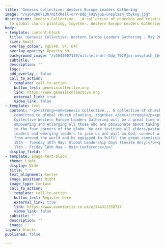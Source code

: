 ```yaml
---
title: 'Genesis Collective: Western Europe Leaders Gathering'
image: "/v1642007130/mitchell-orr-Ddp_T92Vjus-unsplash_tbykvg.jpg"
description: Genesis Collective... A collective of churches and relationships committed
  to global church planting, together. Western Europe Leaders Gathering - May 2023.
body:
- template: content-block
  title: 'Genesis Collective: Western Europe Leaders Gathering - May 2023'
  size: Small
  overlay_colour: rgb(49, 54, 64)
  overlay_opacity: Opacity 30
  background_image: "/v1642007130/mitchell-orr-Ddp_T92Vjus-unsplash_tbykvg.jpg"
  subtitle: ''
  description: ''
  logo: ''
  add_overlay_: false
  call_to_action:
  - template: call-to-action
    button_text: genesiscollective.org
    link: https://www.genesiscollective.org
    external_link: true
    video_link: false
- template: text
  content: "<p><strong><em>Genesis Collective... A collective of churches and relationships
    committed to global church planting, together.</em></strong></p><p>Our Genesis
    Collective Western Europe Leaders Gathering will be a great time of equipping,
    empowering and enlarging all those who are passionate about taking the gospel
    to the four corners of the globe. We are inviting all elders/pastors, other ministry
    leaders and emerging leaders to join us and wait on God, connect with other leaders
    from around the world and be equipped to fulfil the great commission.</p><p><strong>Schedule:</strong></p><p>Monday
    15th - Tuesday 16th May: Global Leadership Days (Invite Only)</p><p>Wednesday
    17th - Friday 18th May - Main Conference</p>"
  display_field: ''
- template: image-text-block
  theme: Light
  display: Wide
  title: " "
  text_alignment: Center
  image_position: Right
  image_type: Contain
  call_to_action:
  - template: call-to-action
    button_text: Register here
    external_link: true
    link: https://www.eventbrite.co.uk/e/244321350737
    video_link: false
  subtitle: ''
  description: ''
  image: ''
layout: blocks
published: false

---
```

